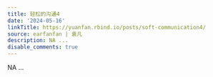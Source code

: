 ```yaml
---
title: 轻松的沟通4
date: '2024-05-16'
linkTitle: https://yuanfan.rbind.io/posts/soft-communication4/
source: earfanfan | 袁凡
description: NA ...
disable_comments: true
---
```

NA ...